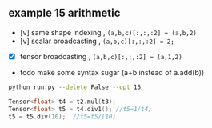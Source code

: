 ## example 15 arithmetic   
- [v] same shape indexing , `(a,b,c)[:,:,:2] = (a,b,2)`
- [v] scalar broadcasting , `(a,b,c)[:,:,:2] = 2; `
- [x] tensor broadcasting , `(a,b,c)[:,:,:2] = (a,1,2)`

- todo make some syntax sugar (a+b instead of a.add(b))
```sh
python run.py --delete False --opt 15
```

```cpp
Tensor<float> t4 = t2.mul(t3);
Tensor<float> t5 = t4.div1(); //t5=1/t4;
t5 = t5.div(10);  //t5=t5/(10)
```
